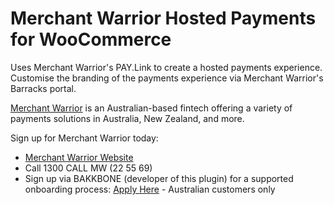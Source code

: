 # Merchant Warrior Hosted Payments for WooCommerce

Uses Merchant Warrior's PAY.Link to create a hosted payments experience. Customise the branding of the payments experience via Merchant Warrior's Barracks portal.

[Merchant Warrior](https://www.merchantwarrior.com/) is an Australian-based fintech offering a variety of payments solutions in Australia, New Zealand, and more.

Sign up for Merchant Warrior today:

- [Merchant Warrior Website](https://www.merchantwarrior.com/)
- Call 1300 CALL MW (22 55 69)
- Sign up via BAKKBONE (developer of this plugin) for a supported onboarding process: [Apply Here](https://forms.bkbn.au/merchant-onboarding/) - Australian customers only
